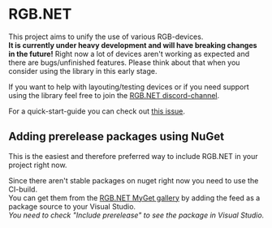 # RGB.NET

This project aims to unify the use of various RGB-devices.   
**It is currently under heavy development and will have breaking changes in the future!** Right now a lot of devices aren't working as expected and there are bugs/unfinished features. Please think about that when you consider using the library in this early stage.   
   
If you want to help with layouting/testing devices or if you need support using the library feel free to join the [RGB.NET discord-channel](https://discord.gg/9kytURv).

For a quick-start-guide you can check out [this issue](https://github.com/DarthAffe/RGB.NET/issues/2).


## Adding prerelease packages using NuGet ##
This is the easiest and therefore preferred way to include RGB.NET in your project right now.  

Since there aren't stable packages on nuget right now you need to use the CI-build.    
You can get them from the [RGB.NET MyGet gallery](https://www.myget.org/gallery/rgb_net) by adding the feed as a package source to your Visual Studio.  
_You need to check "Include prerelease" to see the package in Visual Studio._